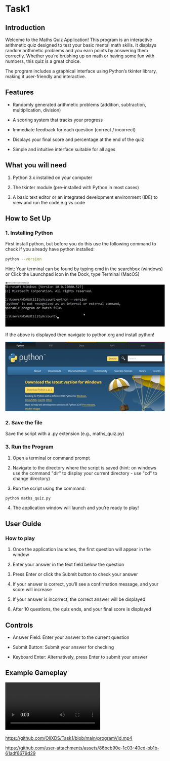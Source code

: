 # Task1

## Introduction

Welcome to the Maths Quiz Application! This program is an interactive arithmetic quiz designed to test your basic mental math skills. It displays random arithmetic problems and you earn points by answering them correctly. Whether you’re brushing up on math or having some fun with numbers, this quiz is a great choice.

The program includes a graphical interface using Python’s tkinter library, making it user-friendly and interactive.

## Features

- Randomly generated arithmetic problems (addition, subtraction, multiplication, division)

- A scoring system that tracks your progress

- Immediate feedback for each question (correct / incorrect)

- Displays your final score and percentage at the end of the quiz

- Simple and intuitive interface suitable for all ages

## What you will need

1. Python 3.x installed on your computer

2. The tkinter module (pre-installed with Python in most cases)

3. A basic text editor or an integrated development environment (IDE) to view and run the code e.g vs code

## How to Set Up

### 1. Installing Python

First install python, but before you do this use the following command to check if you already have python installed:

```bash 
python --version
```

Hint: Your terminal can be found by typing cmd in the searchbox (windows) or Click the Launchpad icon in the Dock, type Terminal (MacOS)

![image of vs ccode](pythonError.png)

If the above is displayed then navigate to python.org and install python!

![image of vs ccode](pythonDownload.png)

### 2. Save the file

Save the script with a .py extension (e.g., maths_quiz.py)

### 3. Run the Program

1. Open a terminal or command prompt

2. Navigate to the directory where the script is saved (hint: on windows use the command "dir" to display your current directory - use "cd" to change directory)

3. Run the script using the command:

```bash 
python maths_quiz.py
```

4. The application window will launch and you’re ready to play!



## User Guide

### How to play

1. Once the application launches, the first question will appear in the window

2. Enter your answer in the text field below the question

3. Press Enter or click the Submit button to check your answer

4. If your answer is correct, you’ll see a confirmation message, and your score will increase

5. If your answer is incorrect, the correct answer will be displayed

6. After 10 questions, the quiz ends, and your final score is displayed


## Controls

- Answer Field: Enter your answer to the current question

- Submit Button: Submit your answer for checking

- Keyboard Enter: Alternatively, press Enter to submit your answer


## Example Gameplay

![video](programVid.mp4)

https://github.com/OliXDS/Task1/blob/main/programVid.mp4



https://github.com/user-attachments/assets/86bcb90e-1c03-40cd-bb1b-61adf6679d29



